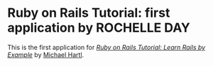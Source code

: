 # Ruby on Rails Tutorial: first application by ROCHELLE DAY

This is the first application for
[*Ruby on Rails Tutorial: Learn Rails by Example*](http://railstutorial.org/) 
by [Michael Hartl](http://michaelhartl.com/).
